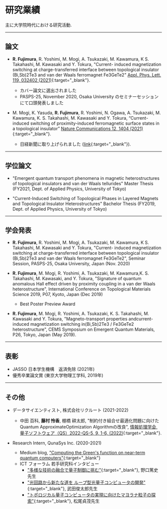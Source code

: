 # 研究業績

主に大学院時代における研究活動.

---

## 論文

- __R. Fujimura__, R. Yoshimi, M. Mogi, A. Tsukazaki, M. Kawamura, K S. Takahashi, M. Kawasaki and Y. Tokura, "Current- induced magnetization switching at charge-transferred interface between topological insulator (Bi,Sb)2Te3 and van der Waals ferromagnet Fe3GeTe2" [Appl. Phys. Lett. 119, 032402 (2021)](https://aip.scitation.org/doi/10.1063/5.0057863){:target="_blank"}.
    - カバー論文に選出されました
    - PASPS-25, November 2020, Osaka University のセミナーセッションにて口頭発表しました

- M. Mogi, K. Yasuda, __R. Fujimura__, R. Yoshimi, N. Ogawa, A. Tsukazaki, M. Kawamura, K. S. Takahashi, M. Kawasaki and Y. Tokura, “Current-induced switching of proximity-induced ferromagnetic surface states in a topological insulator” [Nature Communications 12, 1404 (2021)](https://www.nature.com/articles/s41467-021-21672-9){:target="_blank"}.
    - 日経新聞に取り上げられました ([link](https://www.nikkei.com/article/DGXLRSP605973_T00C21A3000000/){:target="_blank"}).

---

## 学位論文

- "Emergent quantum transport phenomena in magnetic heterostructures of topological insulators and van der Waals tellurides" Master Thesis (FY2021, Dept. of Applied Physics, University of Tokyo)

- "Current-Induced Switching of Topological Phases in Layered Magnets and Topological Insulator Heterostructures" Bachelor Thesis (FY2019, Dept. of Applied Physics, University of Tokyo)

---

## 学会発表

-  __R. Fujimura__, R. Yoshimi, M. Mogi, A. Tsukazaki, M. Kawamura, K S. Takahashi, M. Kawasaki and Y. Tokura, "Current- induced magnetization switching at charge-transferred interface between topological insulator (Bi,Sb)2Te3 and van der Waals ferromagnet Fe3GeTe2", Seminar Session, PASPS-25, Osaka University, Japan (Nov. 2020)

- __R. Fujimura__, M. Mogi, R. Yoshimi, A. Tsukazaki, M. Kawamura,K. S. Takahashi, M. Kawasaki, and Y. Tokura, "Signature of quantum anomalous Hall effect driven by proximity coupling in a van der Waals heterostructure", International Conference on Topological Materials Science 2019, P07, Kyoto, Japan (Dec 2019)
    - Best Poster Preview Award

- __R. Fujimura__, M. Mogi, R. Yoshimi, A. Tsukazaki, K. S. Takahashi, M. Kawasaki and Y. Tokura, "Magneto-transport properties andcurrent-induced magnetization switching in(Bi,Sb)2Te3 / Fe3GeTe2 heterostructure", CEMS Symposium on Emergent Quantum Materials, P26, Tokyo, Japan (May 2019).

---

## 表彰

- JASSO 日本学生機構　返済免除 (2021年)
- 優秀卒業論文賞 (東京大学物理工学科, 2019年)

---

## その他

- データサイエンティスト, 株式会社リクルート (2021-2022)
    - 中田 百科, __藤村 怜香__, 棚橋 耕太郎, "制約付き組合せ最適化問題に向けたQuantum ApproximateOptimization Algorithmの改良", [情報処理学会, 量子ソフトウェア（QS）2022-QS-5, 9, 1-6, (2022)](http://id.nii.ac.jp/1001/00217523/){:target="_blank"}.

- Research Intern, QunaSys Inc. (2020-2021)
    - Medium blog, ["Computing the Green's function on near-term quantum computers"](https://qunasys.medium.com/computing-the-greens-function-on-near-term-quantum-computers-9c0111f1381){:target="_blank"} 
    - ICT フォーラム 若手研究科インタビュー
        - ["多様な技術の融合で量子制御に挑む"](https://qforum.org/topics/young_interview01){:target="_blank"}, 野口篤史先生 
        - ["光回路から新たな道を ループ型光量子コンピュータの開発"](https://qforum.org/topics/young_interview06){:target="_blank"}, 武田俊太郎先生
        - ["トポロジカル量子コンピュータの実現に向けたマヨラナ粒子の探索"](https://qforum.org/topics/young_interview04){:target="_blank"}, 松尾貞茂先生
        